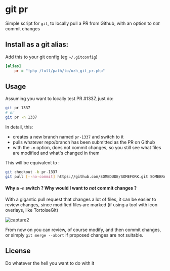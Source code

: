 # git pr

Simple script for `git`, to locally pull a PR from Github, with an option to _not_ commit changes

## Install as a git alias:

Add this to your git config (eg `~/.gitconfig`)

```ini
[alias]
    pr = "!php /full/path/to/ozh_git_pr.php"
```

## Usage

Assuming you want to locally test PR #1337, just do:

```sh
git pr 1337
# or
git pr -n 1337
```

In detail, this:

* creates a new branch named `pr-1337` and switch to it
* pulls whatever repo/branch has been submitted as the PR on Github
* with the `-n` option, does not commit changes, so you still see what files are modified and what's changed in them

This will be equivalent to :

```sh
git checkout -b pr-1337
git pull [--no-commit] https://github.com/SOMEDUDE/SOMEFORK.git SOMEBRANCH
```

#### Why a `-n` switch ? Why would I want to *not* commit changes ?

With a gigantic pull request that changes a lot of files, it can be easier to review changes, since modified files are marked (if using a tool with icon overlays, like TortoiseGit)

![capture2](https://cloud.githubusercontent.com/assets/223647/25444316/f3379ad6-2aaa-11e7-8f71-2814f094b6a5.png)

From now on you can review, of course modify, and then commit changes, or simply `git merge --abort` if proposed changes are not suitable.


## License

Do whatever the hell you want to do with it
